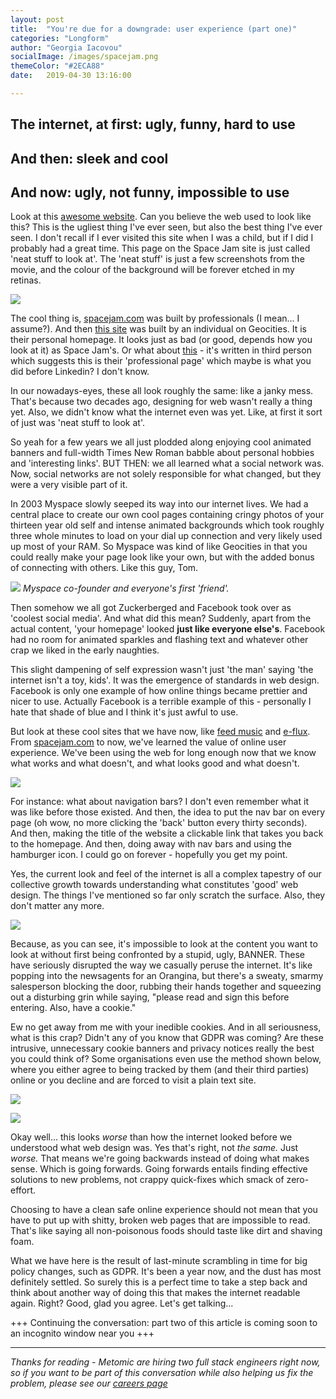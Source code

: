```yaml
---
layout: post
title:  "You're due for a downgrade: user experience (part one)"
categories: "Longform"
author: "Georgia Iacovou"
socialImage: /images/spacejam.png
themeColor: "#2ECA88"
date:   2019-04-30 13:16:00

---
```


## The internet, at first: ugly, funny, hard to use

## And then: sleek and cool

## And now: ugly, not funny, impossible to use

Look at this [awesome website](https://www.spacejam.com/archive/spacejam/movie/jam.htm). Can you believe the web used to look like this? This is the ugliest thing I've ever seen, but also the best thing I've ever seen. I don't recall if I ever visited this site when I was a child, but if I did I probably had a great time. This page on the Space Jam site is just called 'neat stuff to look at'. The 'neat stuff' is just a few screenshots from the movie, and the colour of the background will be forever etched in my retinas.

![](/images/spacejam.png)

The cool thing is, [spacejam.com](http://spacejam.com) was built by professionals (I mean... I assume?). And then [this site](http://www.geocities.ws/alyzab/) was built by an individual on Geocities. It is their personal homepage. It looks just as bad (or good, depends how you look at it) as Space Jam's. Or what about [this](http://www.geocities.ws/ivf_art/mainpage.htm) - it's written in third person which suggests this is their 'professional page' which maybe is what you did before Linkedin? I don't know.

In our nowadays-eyes, these all look roughly the same: like a janky mess. That's because two decades ago, designing for web wasn't really a thing yet. Also, we didn't know what the internet even was yet. Like, at first it sort of just was 'neat stuff to look at'. 

So yeah for a few years we all just plodded along enjoying cool animated banners and full-width Times New Roman babble about personal hobbies and 'interesting links'. BUT THEN: we all learned what a social network was. Now, social networks are not solely responsible for what changed, but they were a very visible part of it.

In 2003 Myspace slowly seeped its way into our internet lives. We had a central place to create our own cool pages containing cringy photos of your thirteen year old self and intense animated backgrounds which took roughly three whole minutes to load on your dial up connection and very likely used up most of your RAM. So Myspace was kind of like Geocities in that you could really make your page look like your own, but with the added bonus of connecting with others. Like this guy, Tom. 

![](/images/tom.jpg)
*Myspace co-founder and everyone's first 'friend'.*

Then somehow we all got Zuckerberged and Facebook took over as 'coolest social media'. And what did this mean? Suddenly, apart from the actual content, 'your homepage' looked **just like everyone else's**. Facebook had no room for animated sparkles and flashing text and whatever other crap we liked in the early naughties.

This slight dampening of self expression wasn't just 'the man' saying 'the internet isn't a toy, kids'. It was the emergence of standards in web design. Facebook is only one example of how online things became prettier and nicer to use. Actually Facebook is a terrible example of this - personally I hate that shade of blue and I think it's just awful to use.

But look at these cool sites that we have now, like [feed music](http://www.feedmusic.com/) and [e-flux](https://www.e-flux.com/). From [spacejam.com](http://spacejam.com) to now, we've learned the value of online user experience. We've been using the web for long enough now that we know what works and what doesn't, and what looks good and what doesn't. 

![](/images/navbar.jpg)

For instance: what about navigation bars? I don't even remember what it was like before those existed. And then, the idea to put the nav bar on every page (oh wow, no more clicking the 'back' button every thirty seconds). And then, making the title of the website a clickable link that takes you back to the homepage. And then, doing away with nav bars and using the hamburger icon. I could go on forever - hopefully you get my point.

Yes, the current look and feel of the internet is all a complex tapestry of our collective growth towards understanding what constitutes 'good' web design. The things I've mentioned so far only scratch the surface. Also, they don't matter any more.

![](/images/banners.gif)

Because, as you can see, it's impossible to look at the content you want to look at without first being confronted by a stupid, ugly, BANNER. These have seriously disrupted the way we casually peruse the internet. It's like popping into the newsagents for an Orangina, but there's a sweaty, smarmy salesperson blocking the door, rubbing their hands together and squeezing out a disturbing grin while saying, "please read and sign this before entering. Also, have a cookie."

Ew no get away from me with your inedible cookies. And in all seriousness, what is this crap? Didn't any of you know that GDPR was coming? Are these intrusive, unnecessary cookie banners and privacy notices really the best you could think of? Some organisations even use the method shown below, where you either agree to being tracked by them (and their third parties) online or you decline and are forced to visit a plain text site.

![](/images/declineforplaintext.png)

![](/images/nofrills.png)

Okay well... this looks *worse* than how the internet looked before we understood what web design was. Yes that's right, not *the same.* Just *worse.* That means we're going backwards instead of doing what makes sense. Which is going forwards. Going forwards entails finding effective solutions to new problems, not crappy quick-fixes which smack of zero-effort.

Choosing to have a clean safe online experience should not mean that you have to put up with shitty, broken web pages that are impossible to read. That's like saying all non-poisonous foods should taste like dirt and shaving foam.

What we have here is the result of last-minute scrambling in time for big policy changes, such as GDPR. It's been a year now, and the dust has most definitely settled. So surely this is a perfect time to take a step back and think about another way of doing this that makes the internet readable again. Right? Good, glad you agree. Let's get talking...

+++ Continuing the conversation: part two of this article is coming soon to an incognito window near you +++

---

*Thanks for reading - Metomic are hiring two full stack engineers right now, so if you want to be part of this conversation while also helping us fix the problem, please see our [careers page](https://metomic.io/careers)*